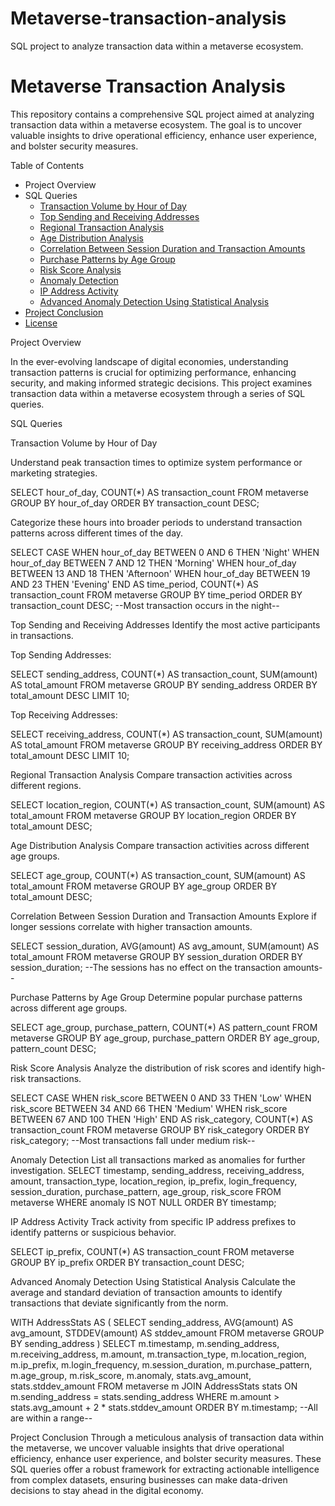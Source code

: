 # Metaverse-transaction-analysis
SQL project to analyze transaction data within a metaverse ecosystem.

# Metaverse Transaction Analysis

This repository contains a comprehensive SQL project aimed at analyzing transaction data within a metaverse ecosystem. The goal is to uncover valuable insights to drive operational efficiency, enhance user experience, and bolster security measures.

 Table of Contents

- Project Overview
- SQL Queries
  - [Transaction Volume by Hour of Day](#transaction-volume-by-hour-of-day)
  - [Top Sending and Receiving Addresses](#top-sending-and-receiving-addresses)
  - [Regional Transaction Analysis](#regional-transaction-analysis)
  - [Age Distribution Analysis](#age-distribution-analysis)
  - [Correlation Between Session Duration and Transaction Amounts](#correlation-between-session-duration-and-transaction-amounts)
  - [Purchase Patterns by Age Group](#purchase-patterns-by-age-group)
  - [Risk Score Analysis](#risk-score-analysis)
  - [Anomaly Detection](#anomaly-detection)
  - [IP Address Activity](#ip-address-activity)
  - [Advanced Anomaly Detection Using Statistical Analysis](#advanced-anomaly-detection-using-statistical-analysis)
- [Project Conclusion](#project-conclusion)
- [License](#license)


 Project Overview

In the ever-evolving landscape of digital economies, understanding transaction patterns is crucial for optimizing performance, enhancing security, and making informed strategic decisions. This project examines transaction data within a metaverse ecosystem through a series of SQL queries.

 SQL Queries

Transaction Volume by Hour of Day

Understand peak transaction times to optimize system performance or marketing strategies.


SELECT hour_of_day,
    COUNT(*) AS transaction_count
FROM metaverse
GROUP BY hour_of_day
ORDER BY transaction_count DESC;


Categorize these hours into broader periods to understand transaction patterns across different times of the day.

SELECT 
    CASE 
        WHEN hour_of_day BETWEEN 0 AND 6 THEN 'Night'
        WHEN hour_of_day BETWEEN 7 AND 12 THEN 'Morning'
        WHEN hour_of_day BETWEEN 13 AND 18 THEN 'Afternoon'
        WHEN hour_of_day BETWEEN 19 AND 23 THEN 'Evening'
    END AS time_period,
    COUNT(*) AS transaction_count
FROM metaverse
GROUP BY time_period
ORDER BY transaction_count DESC;
--Most transaction occurs in the night--

Top Sending and Receiving Addresses
Identify the most active participants in transactions.

Top Sending Addresses:

SELECT sending_address,
    COUNT(*) AS transaction_count,
    SUM(amount) AS total_amount
FROM metaverse
GROUP BY sending_address
ORDER BY total_amount DESC
LIMIT 10;

Top Receiving Addresses:

SELECT receiving_address,
    COUNT(*) AS transaction_count,
    SUM(amount) AS total_amount
FROM metaverse
GROUP BY receiving_address
ORDER BY total_amount DESC
LIMIT 10;


Regional Transaction Analysis
Compare transaction activities across different regions.

SELECT 
    location_region,
    COUNT(*) AS transaction_count,
    SUM(amount) AS total_amount
FROM metaverse
GROUP BY location_region
ORDER BY total_amount DESC;


Age Distribution Analysis
Compare transaction activities across different age groups.

SELECT 
    age_group,
    COUNT(*) AS transaction_count,
    SUM(amount) AS total_amount
FROM metaverse
GROUP BY age_group
ORDER BY total_amount DESC;


Correlation Between Session Duration and Transaction Amounts
Explore if longer sessions correlate with higher transaction amounts.

SELECT 
    session_duration,
    AVG(amount) AS avg_amount,
    SUM(amount) AS total_amount
FROM metaverse
GROUP BY session_duration
ORDER BY session_duration;
--The sessions has no effect on the transaction amounts--

Purchase Patterns by Age Group
Determine popular purchase patterns across different age groups.

SELECT age_group,
    purchase_pattern,
    COUNT(*) AS pattern_count
FROM metaverse
GROUP BY age_group, 
         purchase_pattern
ORDER BY age_group, 
         pattern_count DESC;


Risk Score Analysis
Analyze the distribution of risk scores and identify high-risk transactions.

SELECT 
    CASE 
        WHEN risk_score BETWEEN 0 AND 33 THEN 'Low'
        WHEN risk_score BETWEEN 34 AND 66 THEN 'Medium'
        WHEN risk_score BETWEEN 67 AND 100 THEN 'High'
    END AS risk_category,
    COUNT(*) AS transaction_count
FROM metaverse
GROUP BY risk_category
ORDER BY risk_category;
--Most transactions fall under medium risk--

Anomaly Detection
List all transactions marked as anomalies for further investigation.
SELECT 
    timestamp,
    sending_address,
    receiving_address,
    amount,
    transaction_type,
    location_region,
    ip_prefix,
    login_frequency,
    session_duration,
    purchase_pattern,
    age_group,
    risk_score
FROM metaverse
WHERE anomaly IS NOT NULL
ORDER BY timestamp;


IP Address Activity
Track activity from specific IP address prefixes to identify patterns or suspicious behavior.

SELECT 
    ip_prefix,
    COUNT(*) AS transaction_count
FROM metaverse
GROUP BY ip_prefix
ORDER BY transaction_count DESC;


Advanced Anomaly Detection Using Statistical Analysis
Calculate the average and standard deviation of transaction amounts to identify transactions that deviate significantly from the norm.

WITH AddressStats AS (
    SELECT sending_address,
        AVG(amount) AS avg_amount,
        STDDEV(amount) AS stddev_amount
    FROM metaverse
    GROUP BY sending_address
)
SELECT m.timestamp,
    m.sending_address,
    m.receiving_address,
    m.amount,
    m.transaction_type,
    m.location_region,
    m.ip_prefix,
    m.login_frequency,
    m.session_duration,
    m.purchase_pattern,
    m.age_group,
    m.risk_score,
    m.anomaly,
    stats.avg_amount,
    stats.stddev_amount
FROM metaverse m
JOIN AddressStats stats 
ON m.sending_address = stats.sending_address
WHERE m.amount > stats.avg_amount + 2 * stats.stddev_amount
ORDER BY m.timestamp;
--All are within a range--

Project Conclusion
Through a meticulous analysis of transaction data within the metaverse, we uncover valuable insights that drive operational efficiency, enhance user experience, and bolster security measures. These SQL queries offer a robust framework for extracting actionable intelligence from complex datasets, ensuring businesses can make data-driven decisions to stay ahead in the digital economy.
